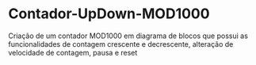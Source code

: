 # Contador-UpDown-MOD1000
Criação de um contador MOD1000 em diagrama de blocos que possui as funcionalidades de contagem crescente e decrescente, alteração de velocidade de contagem, pausa e reset
